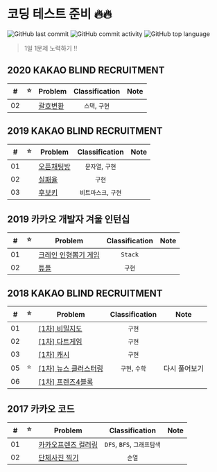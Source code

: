 # 코딩 테스트 준비 🔥🔥

![GitHub last commit](https://img.shields.io/github/last-commit/seongho-joo/Algorithm)
![GitHub commit activity](https://img.shields.io/github/commit-activity/m/seongho-joo/Algorithm)
![GitHub top language](https://img.shields.io/github/languages/top/seongho-joo/Algorithm?color=00599C)
> 1일 1문제 노력하기 ‼️

## 2020 KAKAO BLIND RECRUITMENT

|  #  |  ⭐  | Problem                                                  | Classification |  Note   |
|:---:|:---:|----------------------------------------------------------|:--------------:|:-------:|
| 02  |     | [괄호변환](./src/main/java/_2020_KAKAO_BLIND_RECRUITMENT/P2) |   `스택`, `구현`   |         |


## 2019 KAKAO BLIND RECRUITMENT

|  #  |  ⭐  | Problem                                                   | Classification |  Note   |
|:---:|:---:|-----------------------------------------------------------|:--------------:|:-------:|
| 01  |     | [오픈채팅방](./src/main/java/_2019_KAKAO_BLIND_RECRUITMENT/P1) |  `문자열`, `구현`   |         |
| 02  |     | [실패율](./src/main/java/_2019_KAKAO_BLIND_RECRUITMENT/P2)   |      `구현`      |         |
| 03  |     | [후보키](./src/main/java/_2019_KAKAO_BLIND_RECRUITMENT/P3)   | `비트마스크`, `구현`  |         |


## 2019 카카오 개발자 겨울 인턴십

|  #  |  ⭐  | Problem                                                | Classification |  Note   |
|:---:|:---:|--------------------------------------------------------|:--------------:|:-------:|
| 01  |     | [크레인 인형뽑기 게임](./src/main/java/_2019_카카오_개발자_겨울_인턴십/P1) |    `Stack`     |         |
| 02  |     | [튜플](./src/main/java/_2019_카카오_개발자_겨울_인턴십/P2)          |      `구현`      |         |

## 2018 KAKAO BLIND RECRUITMENT

|  #  |  ⭐  | Problem                                                           | Classification |  Note   |
|:---:|:---:|-------------------------------------------------------------------|:--------------:|:-------:|
| 01  |     | [[1차] 비밀지도](./src/main/java/_2018_KAKAO_BLIND_RECRUITMENT/P1)     |      `구현`      |         |
| 02  |     | [[1차] 다트게임](./src/main/java/_2018_KAKAO_BLIND_RECRUITMENT/P2)     |      `구현`      |         |
| 03  |     | [[1차] 캐시](./src/main/java/_2018_KAKAO_BLIND_RECRUITMENT/P3)       |      `구현`      |         |
| 05  |  ⭐  | [[1차] 뉴스 클러스터링](./src/main/java/_2018_KAKAO_BLIND_RECRUITMENT/P5) |   `구현`, `수학`   | 다시 풀어보기 |
| 06  |     | [[1차] 프렌즈4블록](./src/main/java/_2018_KAKAO_BLIND_RECRUITMENT/P6)   |                |         |

## 2017 카카오 코드

|  #  | ⭐   | Problem                                       |    Classification     | Note |
|:---:|-----|-----------------------------------------------|:---------------------:|------|
| 01  |     | [카카오프렌즈 컬러링](./src/main/java/_2017_카카오_코드/예선) | `DFS`, `BFS`, `그래프탐색` |      |
| 02  |     | [단체사진 찍기](./src/main/java/_2017_카카오_코드/본선)    |         `순열`          |      |


